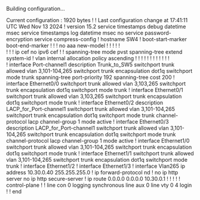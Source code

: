 Building configuration...

Current configuration : 1920 bytes
!
! Last configuration change at 17:41:11 UTC Wed Nov 13 2024
!
version 15.2
service timestamps debug datetime msec
service timestamps log datetime msec
no service password-encryption
service compress-config
!
hostname SW4
!
boot-start-marker
boot-end-marker
!
!
!
no aaa new-model
!
!
!
!
!         
!
!
!
ip cef
no ipv6 cef
!
!
spanning-tree mode pvst
spanning-tree extend system-id
!
vlan internal allocation policy ascending
!
! 
!
!
!
!
!
!
!
!
!
!         
!
interface Port-channel1
 description Trunk_to_SW5
 switchport trunk allowed vlan 3,101-104,265
 switchport trunk encapsulation dot1q
 switchport mode trunk
 spanning-tree port-priority 192
 spanning-tree cost 200
!
interface Ethernet0/0
 switchport trunk allowed vlan 3,103,265
 switchport trunk encapsulation dot1q
 switchport mode trunk
!
interface Ethernet0/1
 switchport trunk allowed vlan 3,103,265
 switchport trunk encapsulation dot1q
 switchport mode trunk
!
interface Ethernet0/2
 description LACP_for_Port-channel1
 switchport trunk allowed vlan 3,101-104,265
 switchport trunk encapsulation dot1q
 switchport mode trunk
 channel-protocol lacp
 channel-group 1 mode active
!
interface Ethernet0/3
 description LACP_for_Port-channel1
 switchport trunk allowed vlan 3,101-104,265
 switchport trunk encapsulation dot1q
 switchport mode trunk
 channel-protocol lacp
 channel-group 1 mode active
!
interface Ethernet1/0
 switchport trunk allowed vlan 3,101-104,265
 switchport trunk encapsulation dot1q
 switchport mode trunk
!
interface Ethernet1/1
 switchport trunk allowed vlan 3,101-104,265
 switchport trunk encapsulation dot1q
 switchport mode trunk
!
interface Ethernet1/2
!
interface Ethernet1/3
!
interface Vlan265
 ip address 10.30.0.40 255.255.255.0
!
ip forward-protocol nd
!
no ip http server
no ip http secure-server
!
ip route 0.0.0.0 0.0.0.0 10.30.0.1
!
!
!
!
!
control-plane
!
!
line con 0
 logging synchronous
line aux 0
line vty 0 4
 login
!
!
end